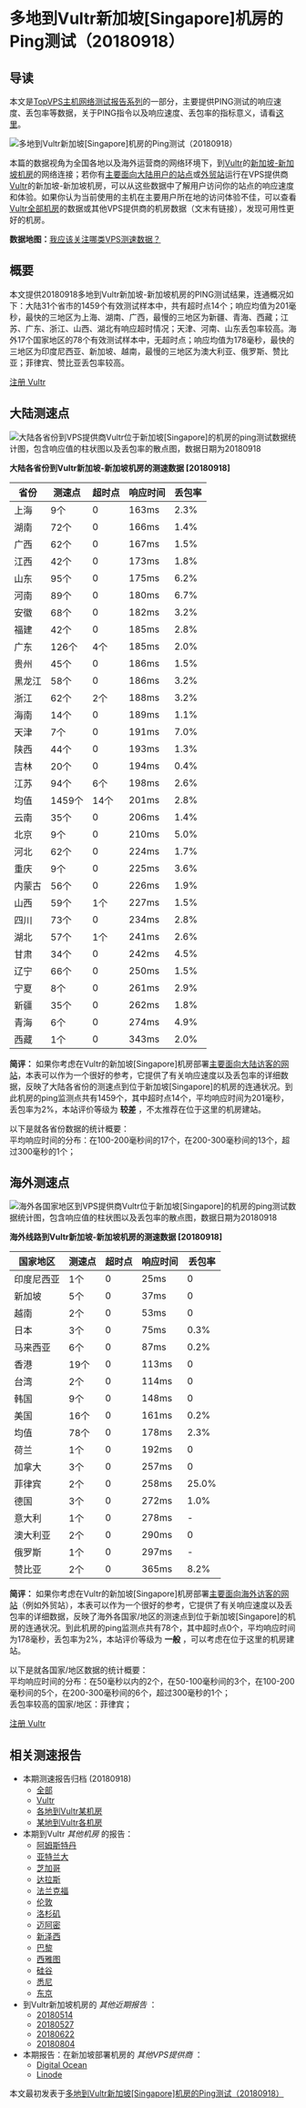 #  多地到Vultr新加坡[Singapore]机房的Ping测试（20180918） 

## 导读

本文是[TopVPS主机网络测试报告系列](https://vps123.top/pingtest)的一部分，主要提供PING测试的响应速度、丢包率等数据，关于PING指令以及响应速度、丢包率的指标意义，请看[这里](https://vps123.top/what-is-ping.html)。

![多地到Vultr新加坡\[Singapore\]机房的Ping测试（20180918）](/images/thumbnails/to_vultr_Tokyo.png)

本篇的数据视角为全国各地以及海外运营商的网络环境下，到[Vultr](https://vps123.top/go/vultr)的[新加坡-新加坡机房](https://vps123.top/vultr-facilities.html#singapore)的网络连接；若你有[主要面向大陆用户的站点](https://vps123.top/website-for-mainland-users.html)或[外贸站](https://vps123.top/website-for-internation-trade.html)运行在VPS提供商[Vultr](https://vps123.top/go/vultr)的新加坡-新加坡机房，可以从这些数据中了解用户访问你的站点的响应速度和体验。如果你认为当前使用的主机在主要用户所在地的访问体验不佳，可以查看[Vultr全部机房](/vultr/isp/china/20180918-vultr-isp-china.md)的数据或其他VPS提供商的机房数据（文末有链接），发现可用性更好的机房。

**数据地图：**[我应该关注哪类VPS测速数据？](https://vps123.top/find-pingtest-data-you-need.html)

## 概要

本文提供20180918多地到Vultr新加坡-新加坡机房的PING测试结果，连通概况如下：大陆31个省市的1459个有效测试样本中，共有超时点14个；响应均值为201毫秒，最快的三地区为上海、湖南、广西，最慢的三地区为新疆、青海、西藏；江苏、广东、浙江、山西、湖北有响应超时情况；天津、河南、山东丢包率较高。海外17个国家地区的78个有效测试样本中，无超时点；响应均值为178毫秒，最快的三地区为印度尼西亚、新加坡、越南，最慢的三地区为澳大利亚、俄罗斯、赞比亚；菲律宾、赞比亚丢包率较高。

[注册 Vultr](https://vps123.top/go/vultr/_btn1)

## 大陆测速点

![大陆各省份到VPS提供商Vultr位于新加坡\[Singapore\]的机房的ping测试数据统计图，包含响应值的柱状图以及丢包率的散点图，数据日期为20180918](/images/pingtests/vultr_20180918/plot_idc_vultr_singapore-singapore_20180918_mainland.png)

**大陆各省份到Vultr新加坡-新加坡机房的测速数据 [20180918]**

省份 | 测速点 | 超时点 | 响应时间 | 丢包率  
---|---|---|---|---  
上海 | 9个 | 0 | 163ms | 2.3%  
湖南 | 72个 | 0 | 166ms | 1.4%  
广西 | 62个 | 0 | 167ms | 1.5%  
江西 | 42个 | 0 | 173ms | 1.8%  
山东 | 95个 | 0 | 175ms | 6.2%  
河南 | 89个 | 0 | 180ms | 6.7%  
安徽 | 68个 | 0 | 182ms | 3.2%  
福建 | 42个 | 0 | 185ms | 2.8%  
广东 | 126个 | 4个 | 185ms | 2.0%  
贵州 | 45个 | 0 | 186ms | 1.5%  
黑龙江 | 58个 | 0 | 186ms | 3.2%  
浙江 | 62个 | 2个 | 188ms | 3.2%  
海南 | 14个 | 0 | 189ms | 1.1%  
天津 | 7个 | 0 | 191ms | 7.0%  
陕西 | 44个 | 0 | 193ms | 1.3%  
吉林 | 20个 | 0 | 194ms | 0.4%  
江苏 | 94个 | 6个 | 198ms | 2.6%  
均值 | 1459个 | 14个 | 201ms | 2.8%  
云南 | 35个 | 0 | 206ms | 1.4%  
北京 | 9个 | 0 | 210ms | 5.0%  
河北 | 62个 | 0 | 224ms | 1.7%  
重庆 | 9个 | 0 | 225ms | 3.6%  
内蒙古 | 56个 | 0 | 226ms | 1.9%  
山西 | 59个 | 1个 | 227ms | 1.5%  
四川 | 73个 | 0 | 234ms | 2.8%  
湖北 | 57个 | 1个 | 241ms | 2.6%  
甘肃 | 34个 | 0 | 242ms | 4.5%  
辽宁 | 66个 | 0 | 250ms | 1.5%  
宁夏 | 8个 | 0 | 261ms | 2.9%  
新疆 | 35个 | 0 | 262ms | 1.8%  
青海 | 6个 | 0 | 274ms | 4.9%  
西藏 | 1个 | 0 | 343ms | 2.0%  
  
**简评：** 如果你考虑在Vultr的新加坡[Singapore]机房部署[主要面向大陆访客的网站](website-for-mainland-users.html)，本表可以作为一个很好的参考，它提供了有关响应速度以及丢包率的详细数据，反映了大陆各省份的测速点到位于新加坡[Singapore]的机房的连通状况。到此机房的ping监测点共有1459个，其中超时点14个，平均响应时间为201毫秒，丢包率为2%，本站评价等级为 **较差** ，不太推荐在位于这里的机房建站。

以下是就各省份数据的统计概要：  
平均响应时间的分布：在100-200毫秒间的17个，在200-300毫秒间的13个，超过300毫秒的1个；

## 海外测速点

![海外各国家地区到VPS提供商Vultr位于新加坡\[Singapore\]的机房的ping测试数据统计图，包含响应值的柱状图以及丢包率的散点图，数据日期为20180918](/images/pingtests/vultr_20180918/plot_idc_vultr_singapore-singapore_20180918_overseas.png)

**海外线路到Vultr新加坡-新加坡机房的测速数据 [20180918]**

国家地区 | 测速点 | 超时点 | 响应时间 | 丢包率  
---|---|---|---|---  
印度尼西亚 | 1个 | 0 | 25ms | 0  
新加坡 | 5个 | 0 | 37ms | 0  
越南 | 2个 | 0 | 53ms | 0  
日本 | 3个 | 0 | 75ms | 0.3%  
马来西亚 | 6个 | 0 | 87ms | 0.2%  
香港 | 19个 | 0 | 113ms | 0  
台湾 | 2个 | 0 | 114ms | 0  
韩国 | 9个 | 0 | 148ms | 0  
美国 | 16个 | 0 | 161ms | 0.2%  
均值 | 78个 | 0 | 178ms | 2.3%  
荷兰 | 1个 | 0 | 192ms | 0  
加拿大 | 3个 | 0 | 257ms | 0  
菲律宾 | 2个 | 0 | 258ms | 25.0%  
德国 | 3个 | 0 | 272ms | 1.0%  
意大利 | 1个 | 0 | 278ms | -  
澳大利亚 | 2个 | 0 | 290ms | 0  
俄罗斯 | 1个 | 0 | 297ms | -  
赞比亚 | 2个 | 0 | 365ms | 8.2%  
  
**简评：** 如果你考虑在Vultr的新加坡[Singapore]机房部署[主要面向海外访客的网站](https://vps123.top/website-for-internation-trade.html)（例如外贸站），本表可以作为一个很好的参考，它提供了有关响应速度以及丢包率的详细数据，反映了海外各国家/地区的测速点到位于新加坡[Singapore]的机房的连通状况。到此机房的ping监测点共有78个，其中超时点0个，平均响应时间为178毫秒，丢包率为2%，本站评价等级为 **一般** ，可以考虑在位于这里的机房建站。

以下是就各国家/地区数据的统计概要：  
平均响应时间的分布：在50毫秒以内的2个，在50-100毫秒间的3个，在100-200毫秒间的5个，在200-300毫秒间的6个，超过300毫秒的1个；  
丢包率较高的国家/地区：菲律宾；

[注册 Vultr](https://vps123.top/go/vultr/_btn2)

## 相关测速报告

  * 本期测速报告归档 (20180918) 
    * [全部](https://vps123.top/pingtests/20180918 "本期各VPS提供商全部测速报告")
    * [Vultr](https://vps123.top/pingtests/idc-vultr/20180918 "本期Vultr的全部测速报告")
    * [各地到Vultr某机房](https://vps123.top/pingtests/idc-vultr/isp-global/20180918 "以Vultr某机房为关注对象的视角，横向比较大陆各省份、海外各国家地区")
    * [某地到Vultr各机房](https://vps123.top/pingtests/idc-vultr/facility-all/20180918 "以大陆某省份为关注对象的视角，横向比较Vultr各机房")
  * 本期到Vultr _其他机房_ 的报告： 
    * [阿姆斯特丹](/vultr/idc/amsterdam/20180918-vultr-idc-amsterdam.md "多地到Vultr阿姆斯特丹机房的Ping测试 20180918")
    * [亚特兰大](/vultr/idc/atlanta/20180918-vultr-idc-atlanta.md "多地到Vultr亚特兰大机房的Ping测试 20180918")
    * [芝加哥](/vultr/idc/chicago/20180918-vultr-idc-chicago.md "多地到Vultr芝加哥机房的Ping测试 20180918")
    * [达拉斯](/vultr/idc/dallas/20180918-vultr-idc-dallas.md "多地到Vultr达拉斯机房的Ping测试 20180918")
    * [法兰克福](/vultr/idc/frankfurt/20180918-vultr-idc-frankfurt.md "多地到Vultr法兰克福机房的Ping测试 20180918")
    * [伦敦](/vultr/idc/london/20180918-vultr-idc-london.md "多地到Vultr伦敦机房的Ping测试 20180918")
    * [洛杉矶](/vultr/idc/losangeles/20180918-vultr-idc-losangeles.md "多地到Vultr洛杉矶机房的Ping测试 20180918")
    * [迈阿密](/vultr/idc/miami/20180918-vultr-idc-miami.md "多地到Vultr迈阿密机房的Ping测试 20180918")
    * [新泽西](/vultr/idc/newjersey/20180918-vultr-idc-newjersey.md "多地到Vultr新泽西机房的Ping测试 20180918")
    * [巴黎](/vultr/idc/paris/20180918-vultr-idc-paris.md "多地到Vultr巴黎机房的Ping测试 20180918")
    * [西雅图](/vultr/idc/seattle/20180918-vultr-idc-seattle.md "多地到Vultr西雅图机房的Ping测试 20180918")
    * [硅谷](/vultr/idc/siliconvalley/20180918-vultr-idc-siliconvalley.md "多地到Vultr硅谷机房的Ping测试 20180918")
    * [悉尼](/vultr/idc/sydney/20180918-vultr-idc-sydney.md "多地到Vultr悉尼机房的Ping测试 20180918")
    * [东京](/vultr/idc/tokyo/20180918-vultr-idc-tokyo.md "多地到Vultr东京机房的Ping测试 20180918")
  * 到Vultr新加坡机房的 _其他近期报告_ ： 
    * [20180514](/vultr/idc/singapore/20180514-vultr-idc-singapore.md "多地到Vultr新加坡机房的Ping测试 20180514")
    * [20180527](/vultr/idc/singapore/20180527-vultr-idc-singapore.md "多地到Vultr新加坡机房的Ping测试 20180527")
    * [20180622](/vultr/idc/singapore/20180622-vultr-idc-singapore.md "多地到Vultr新加坡机房的Ping测试 20180622")
    * [20180804](/vultr/idc/singapore/20180804-vultr-idc-singapore.md "多地到Vultr新加坡机房的Ping测试 20180804")
  * 本期报告：在新加坡部署机房的 _其他VPS提供商_ ： 
    * [Digital Ocean](do/idc/singapore/20180918-do-idc-singapore.md "多地到Digital Ocean新加坡机房的Ping测试 20180918")
    * [Linode](/linode/idc/singapore/20180918-linode-idc-singapore.md "多地到Linode新加坡机房的Ping测试 20180918")



本文最初发表于[多地到Vultr新加坡[Singapore]机房的Ping测试（20180918）](https://vps123.top/pingtest/20180918-vultr-idc-singapore.html)
